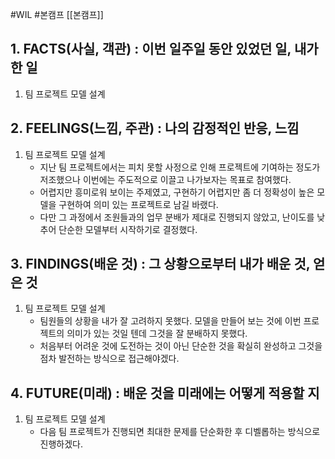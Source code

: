#WIL #본캠프  [[본캠프]]
## 1. FACTS(사실, 객관) : 이번 일주일 동안 있었던 일, 내가 한 일
1) 팀 프로젝트 모델 설계


## 2. FEELINGS(느낌, 주관) : 나의 감정적인 반응, 느낌
1) 팀 프로젝트 모델 설계
	- 지난 팀 프로젝트에서는 피치 못할 사정으로 인해 프로젝트에 기여하는 정도가 저조했으나 이번에는 주도적으로 이끌고 나가보자는 목표로 참여했다.
	- 어렵지만 흥미로워 보이는 주제였고, 구현하기 어렵지만 좀 더 정확성이 높은 모델을 구현하여 의미 있는 프로젝트로 남길 바랬다.
	- 다만 그 과정에서 조원들과의 업무 분배가 제대로 진행되지 않았고, 난이도를 낮추어 단순한 모델부터 시작하기로 결정했다.


## 3. FINDINGS(배운 것) : 그 상황으로부터 내가 배운 것, 얻은 것
1) 팀 프로젝트 모델 설계
	- 팀원들의 상황을 내가 잘 고려하지 못했다. 모델을 만들어 보는 것에 이번 프로젝트의 의미가 있는 것일 텐데 그것을 잘 분배하지 못했다.
	- 처음부터 어려운 것에 도전하는 것이 아닌 단순한 것을 확실히 완성하고 그것을 점차 발전하는 방식으로 접근해야겠다.

## 4. FUTURE(미래) : 배운 것을 미래에는 어떻게 적용할 지
1) 팀 프로젝트 모델 설계
	- 다음 팀 프로젝트가 진행되면 최대한 문제를 단순화한 후 디벨롭하는 방식으로 진행하겠다.
